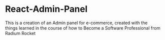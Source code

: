 # React-Admin-Panel
This is a creation of an Admin panel for e-commerce, created with the things learned in the course of how to Become a Software Professional from Radium Rocket
